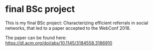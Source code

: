 # final BSc project
This is my final BSc project: Characterizing efficient referrals in social networks, that led to a paper accepted to the WebConf 2018.

The paper can be found here: https://dl.acm.org/doi/abs/10.1145/3184558.3186910
